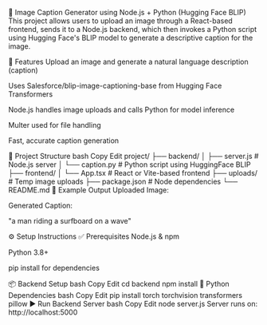 🧠 Image Caption Generator using Node.js + Python (Hugging Face BLIP)
This project allows users to upload an image through a React-based frontend, sends it to a Node.js backend, which then invokes a Python script using Hugging Face's BLIP model to generate a descriptive caption for the image.

🚀 Features
Upload an image and generate a natural language description (caption)

Uses Salesforce/blip-image-captioning-base from Hugging Face Transformers

Node.js handles image uploads and calls Python for model inference

Multer used for file handling

Fast, accurate caption generation

📂 Project Structure
bash
Copy
Edit
project/
├── backend/
│   ├── server.js             # Node.js server
│   └── caption.py            # Python script using HuggingFace BLIP
├── frontend/
│   └── App.tsx               # React or Vite-based frontend
├── uploads/                  # Temp image uploads
├── package.json              # Node dependencies
└── README.md
🧪 Example Output
Uploaded Image:


Generated Caption:

"a man riding a surfboard on a wave"

⚙️ Setup Instructions
✅ Prerequisites
Node.js & npm

Python 3.8+

pip install for dependencies

📦 Backend Setup
bash
Copy
Edit
cd backend
npm install
🐍 Python Dependencies
bash
Copy
Edit
pip install torch torchvision transformers pillow
▶️ Run Backend Server
bash
Copy
Edit
node server.js
Server runs on: http://localhost:5000

